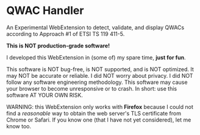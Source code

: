 # QWAC Handler
An Experimental WebExtension to detect, validate, and display QWACs according to Approach #1 of ETSI TS 119 411-5.

**This is NOT production-grade software!**

I developed this WebExtension in (some of) my spare time, __just for fun__.

This software is NOT bug-free, is NOT supported, and is NOT optimized. It may NOT be accurate or reliable. I did NOT worry about privacy. I did NOT follow any software engineering methodology. This software may cause your browser to become unresponsive or to crash. In short: use this software AT YOUR OWN RISK.

WARNING: this WebExtension only works with **Firefox** because I could not find a _reasonable_ way to obtain the web server's TLS certificate from Chrome or Safari. If you know one (that I have not yet considered), let me know too.
